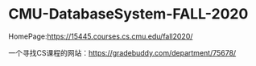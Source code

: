 # CMU-DatabaseSystem-FALL-2020

HomePage:https://15445.courses.cs.cmu.edu/fall2020/

一个寻找CS课程的网站：https://gradebuddy.com/department/75678/